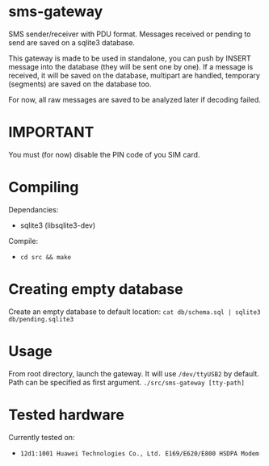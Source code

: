 # sms-gateway

SMS sender/receiver with PDU format. Messages received or pending to send are saved on a sqlite3 database.

This gateway is made to be used in standalone, you can push by INSERT message into the database (they will be sent one by one).
If a message is received, it will be saved on the database, multipart are handled, temporary (segments) are saved on the database too.

For now, all raw messages are saved to be analyzed later if decoding failed.

# IMPORTANT

You must (for now) disable the PIN code of you SIM card.

# Compiling
Dependancies: 
- sqlite3 (libsqlite3-dev)

Compile: 
- `cd src && make`

# Creating empty database

Create an empty database to default location:
`cat db/schema.sql | sqlite3 db/pending.sqlite3`

# Usage

From root directory, launch the gateway. It will use `/dev/ttyUSB2` by default. Path can be specified as first argument.
`./src/sms-gateway [tty-path]`


# Tested hardware
Currently tested on:
- `12d1:1001 Huawei Technologies Co., Ltd. E169/E620/E800 HSDPA Modem`
